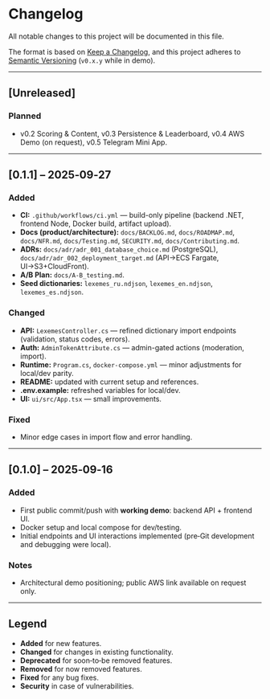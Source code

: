 # Changelog

All notable changes to this project will be documented in this file.

The format is based on [Keep a Changelog](https://keepachangelog.com/en/1.0.0/), and this project adheres to [Semantic Versioning](https://semver.org/spec/v2.0.0.html) (`v0.x.y` while in demo).

---

## [Unreleased]
### Planned
- v0.2 Scoring & Content, v0.3 Persistence & Leaderboard, v0.4 AWS Demo (on request), v0.5 Telegram Mini App.

---

## [0.1.1] – 2025‑09‑27
### Added
- **CI:** `.github/workflows/ci.yml` — build-only pipeline (backend .NET, frontend Node, Docker build, artifact upload).
- **Docs (product/architecture):** `docs/BACKLOG.md`, `docs/ROADMAP.md`, `docs/NFR.md`, `docs/Testing.md`, `SECURITY.md`, `docs/Contributing.md`.
- **ADRs:** `docs/adr/adr_001_database_choice.md` (PostgreSQL), `docs/adr/adr_002_deployment_target.md` (API→ECS Fargate, UI→S3+CloudFront).
- **A/B Plan:** `docs/A-B_testing.md`.
- **Seed dictionaries:** `lexemes_ru.ndjson`, `lexemes_en.ndjson`, `lexemes_es.ndjson`.

### Changed
- **API:** `LexemesController.cs` — refined dictionary import endpoints (validation, status codes, errors).
- **Auth:** `AdminTokenAttribute.cs` — admin-gated actions (moderation, import).
- **Runtime:** `Program.cs`, `docker-compose.yml` — minor adjustments for local/dev parity.
- **README:** updated with current setup and references.
- **.env.example:** refreshed variables for local/dev.
- **UI:** `ui/src/App.tsx` — small improvements.

### Fixed
- Minor edge cases in import flow and error handling.

---

## [0.1.0] – 2025‑09‑16
### Added
- First public commit/push with **working demo**: backend API + frontend UI.
- Docker setup and local compose for dev/testing.
- Initial endpoints and UI interactions implemented (pre‑Git development and debugging were local).

### Notes
- Architectural demo positioning; public AWS link available on request only.

---

## Legend
- **Added** for new features.
- **Changed** for changes in existing functionality.
- **Deprecated** for soon‑to‑be removed features.
- **Removed** for now removed features.
- **Fixed** for any bug fixes.
- **Security** in case of vulnerabilities.

